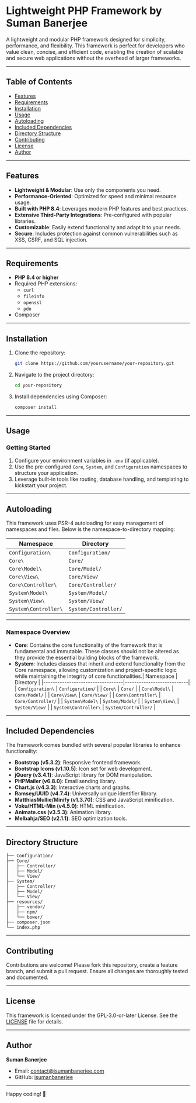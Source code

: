 # Lightweight PHP Framework by Suman Banerjee

A lightweight and modular PHP framework designed for simplicity, performance, and flexibility. This framework is perfect for developers who value clean, concise, and efficient code, enabling the creation of scalable and secure web applications without the overhead of larger frameworks.

---

## Table of Contents

- [Features](#features)
- [Requirements](#requirements)
- [Installation](#installation)
- [Usage](#usage)
- [Autoloading](#autoloading)
- [Included Dependencies](#included-dependencies)
- [Directory Structure](#directory-structure)
- [Contributing](#contributing)
- [License](#license)
- [Author](#author)

---

## Features

- **Lightweight & Modular**: Use only the components you need.
- **Performance-Oriented**: Optimized for speed and minimal resource usage.
- **Built with PHP 8.4**: Leverages modern PHP features and best practices.
- **Extensive Third-Party Integrations**: Pre-configured with popular libraries.
- **Customizable**: Easily extend functionality and adapt it to your needs.
- **Secure**: Includes protection against common vulnerabilities such as XSS, CSRF, and SQL injection.

---

## Requirements

- **PHP 8.4 or higher**
- Required PHP extensions:
    - `curl`
    - `fileinfo`
    - `openssl`
    - `pdo`
- Composer

---

## Installation

1. Clone the repository:
   ```bash
   git clone https://github.com/yourusername/your-repository.git
   ```

2. Navigate to the project directory:
   ```bash
   cd your-repository
   ```

3. Install dependencies using Composer:
   ```bash
   composer install
   ```

---

## Usage

### Getting Started

1. Configure your environment variables in `.env` (if applicable).
2. Use the pre-configured `Core`, `System`, and `Configuration` namespaces to structure your application.
3. Leverage built-in tools like routing, database handling, and templating to kickstart your project.

---

## Autoloading

This framework uses PSR-4 autoloading for easy management of namespaces and files. Below is the namespace-to-directory mapping:

| Namespace                        | Directory                 |
|----------------------------------|---------------------------|
| `Configuration\`                 | `Configuration/`          |
| `Core\`                          | `Core/`                   |
| `Core\Model\`                    | `Core/Model/`             |
| `Core\View\`                     | `Core/View/`              |
| `Core\Controller\`               | `Core/Controller/`        |
| `System\Model\`                  | `System/Model/`           |
| `System\View\`                   | `System/View/`            |
| `System\Controller\`             | `System/Controller/`      |

---

### Namespace Overview

- **Core**: Contains the core functionality of the framework that is fundamental and immutable. These classes should not be altered as they provide the essential building blocks of the framework.
- **System**: Includes classes that inherit and extend functionality from the Core namespace, allowing customization and project-specific logic while maintaining the integrity of core functionalities.| Namespace                        | Directory                  |
  |----------------------------------|---------------------------|
  | `Configuration\`                 | `Configuration/`          |
  | `Core\`                          | `Core/`                   |
  | `Core\Model\`                    | `Core/Model/`             |
  | `Core\View\`                     | `Core/View/`              |
  | `Core\Controller\`               | `Core/Controller/`        |
  | `System\Model\`                  | `System/Model/`           |
  | `System\View\`                   | `System/View/`            |
  | `System\Controller\`             | `System/Controller/`      |

---

## Included Dependencies

The framework comes bundled with several popular libraries to enhance functionality:

- **Bootstrap (v5.3.2)**: Responsive frontend framework.
- **Bootstrap Icons (v1.10.5)**: Icon set for web development.
- **jQuery (v3.4.1)**: JavaScript library for DOM manipulation.
- **PHPMailer (v6.8.0)**: Email sending library.
- **Chart.js (v4.3.3)**: Interactive charts and graphs.
- **Ramsey/UUID (v4.7.4)**: Universally unique identifier library.
- **MatthiasMullie/Minify (v1.3.70)**: CSS and JavaScript minification.
- **Voku/HTML-Min (v4.5.0)**: HTML minification.
- **Animate.css (v3.5.3)**: Animation library.
- **Melbahja/SEO (v2.1.1)**: SEO optimization tools.

---

## Directory Structure

```plaintext
├── Configuration/
├── Core/
│   ├── Controller/
│   ├── Model/
│   └── View/
├── System/
│   ├── Controller/
│   ├── Model/
│   └── View/
├── resources/
│   ├── vendor/
│   ├── npm/
│   └── bower/
├── composer.json
└── index.php
```

---

## Contributing

Contributions are welcome! Please fork this repository, create a feature branch, and submit a pull request. Ensure all changes are thoroughly tested and documented.

---

## License

This framework is licensed under the GPL-3.0-or-later License. See the [LICENSE](LICENSE) file for details.

---

## Author

**Suman Banerjee**
- Email: [contact@isumanbanerjee.com](mailto:contact@isumanbanerjee.com)
- GitHub: [isumanbanerjee](https://github.com/isumanbanerjee)

---

Happy coding! 🎉
